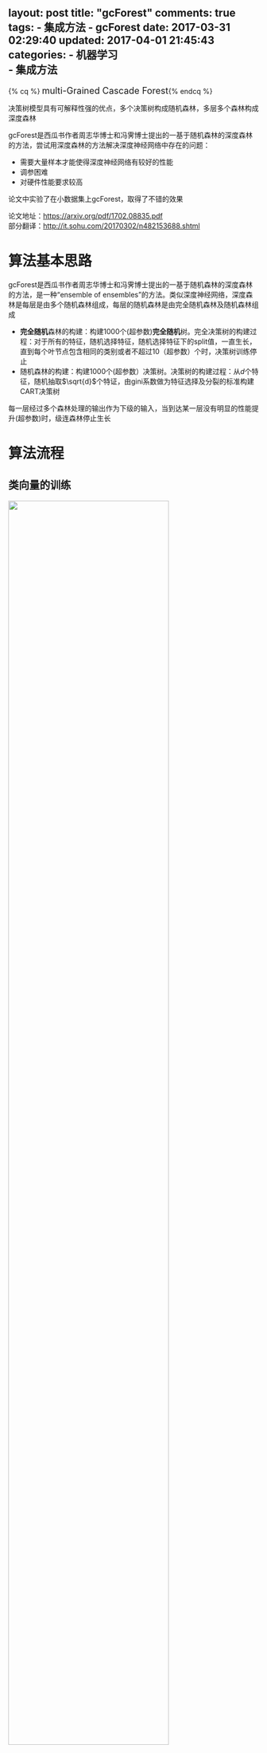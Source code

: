 layout: post
title: "gcForest"
comments: true
tags:
	- 集成方法
	- gcForest
date: 2017-03-31 02:29:40
updated: 2017-04-01 21:45:43
categories:
    - 机器学习  
    - 集成方法
---

{% cq %} <font size=4>multi-Grained Cascade Forest</font>{% endcq %}


决策树模型具有可解释性强的优点，多个决策树构成随机森林，多层多个森林构成深度森林  

gcForest是西瓜书作者周志华博士和冯霁博士提出的一基于随机森林的深度森林的方法，尝试用深度森林的方法解决深度神经网络中存在的问题： 

- 需要大量样本才能使得深度神经网络有较好的性能
- 调参困难
- 对硬件性能要求较高  

论文中实验了在小数据集上gcForest，取得了不错的效果  

论文地址：<https://arxiv.org/pdf/1702.08835.pdf>  
部分翻译：<http://it.sohu.com/20170302/n482153688.shtml>

<!-- more -->

# 算法基本思路  
gcForest是西瓜书作者周志华博士和冯霁博士提出的一基于随机森林的深度森林的方法，是一种“ensemble of ensembles”的方法。类似深度神经网络，深度森林是每层是由多个随机森林组成，每层的随机森林是由完全随机森林及随机森林组成  

>
- **完全随机**森林的构建：构建1000个(超参数)**完全随机**树。完全决策树的构建过程：对于所有的特征，随机选择特征，随机选择特征下的split值，一直生长，直到每个叶节点包含相同的类别或者不超过10（超参数）个时，决策树训练停止
- 随机森林的构建：构建1000个(超参数）决策树。决策树的构建过程：从$d$个特征，随机抽取$\sqrt{d}$个特证，由gini系数做为特征选择及分裂的标准构建CART决策树
 
每一层经过多个森林处理的输出作为下级的输入，当到达某一层没有明显的性能提升(超参数)时，级连森林停止生长

# 算法流程  
## 类向量的训练
<img src="/pic/ml/gcForest/gcForest_class_vector.png" width="80%" height="80%" style="margin: 0 auto">
<center>（[图1，类向量生成示意图](https://arxiv.org/pdf/1702.08835.pdf))</center>

图片说明：图中有两个小bug，第一个决策树"红圈"内的叶子节点少了一个"椭圆"，第三个决策树"红圈"内应该全为"正方形"

假设为k分类问题   
1，针对已经训练好的森林中的树时，记录每个叶子节点的样本类别，按类别统计叶子节点的权重得到k维向量，树模型的每个叶子节点都对应一个k维向量(带key的向量，如，label_1：0.5, label_2:0.3, lable_3=0.2)。 


2，给定一个样本经过树的运算到达叶子节点，对应一个k维向量，一个随机森林中对应1000个k维向量， 将1000个k维向量按照类别求平均，平均后的k维向量即为该样本在该森林上的类向量

## 级连森林训练  
<img src="/pic/ml/gcForest/gcForest_struct.png" width="80%" height="80%" style="margin: 0 auto">
<center>（[图2，级连森林模型示意图](https://arxiv.org/pdf/1702.08835.pdf))</center>

伪代码如下：
```python 
def model(input_data_list_list, label_list):
    """
    input_data_list_list: 训练样本列表
    label_list:  标签列表
    """

    i ＝ -1  ＃ 第i层级连森林 
    feture_list_list = []
	
    model_list_list = []
    feture_list_list[0] = input_data
    performance = 0 ＃ 初始化准确率
    while 1:
        i += 1
		
        modle_complete_rf_list, modle_rf_list <- 以feture_list[i]为特征， label_list为样本标签，并行训练完全随机森林和随机森林
        model_list_list[i] = [modle_complete_rf_list, modle_rf_list]
        
        # 统计该层的性能（如：正确率，准确率，召回率等）
        new_performance <- 根据各森林的每个树的叶子节点统计性能
			
        # 对比上层森林群的结果，对比上层性能增加是否达到阈值theta（阈值： 超参数）
        if new_performance - performance > theta:
            return model_list_list ＃ 输出模型
			
        # 更新性能统计
        performance = new_performance

```

## 级连森林预测  
伪代码如下：
```python
def fit(x, model_list_list):
    '''
    x：待预测样本
    model_list_list：级连森林模型，model_list_list[0]：列表，代表第0层的森林模型列表
    '''
    feture_list = x
	
    # 循环每层级连森林
    for model_list in model_list_list:
        class_vector_list <- 获得特征向量在m+n个森林上的m＋n个类向量
        feture_list <- 串行化类向量class_vector_list
	   
    result <- 按标签分组，分别求权重均值。找出最大平均值对应的类别即为预测结果
```
	

# 使用多粒度扫描做特征处理
- 多粒度扫描结构
<img src="/pic/ml/gcForest/gcForest_multi-grained-scanning.png" width="100%" height="100%" style="margin: 0 auto">
<center>（[图3，多粒度扫描示结构意图](https://arxiv.org/pdf/1702.08835.pdf))</center>
  
- 带多粒度扫描的级连森林结构
<img src="/pic/ml/gcForest/gcForest_struct-with-grained-scanning.png" width="100%" height="100%" style="margin: 0 auto">
<center>（[图4，带多粒度扫描的增强级连森林示结构意图](https://arxiv.org/pdf/1702.08835.pdf))</center>

- 描述：  
类似卷机神经网络的Pooling，深度森林也引入"滑动窗口"，替代pooling层的方法max-pooling, mean-pooling的计算方式为多个森林（完全随机森林和随机森林）后的类向量串行，具体过程大概如下：
每次滑动窗口选出来的特征经过随机森林和完全随机森林经过多个森林建模后得到类向量，串联类向量作为新的特征作为下一级的输入层
- 假设原始特征长度为m，滑动窗口长度为n(n < m)，滑动窗口个数：[n, m]即共有m-n+1个滑动窗口
- 可以并行接入不同窗口做Pooling操作

# 参考资料
[1] Deep Forest: Towards An Alternative to Deep Neural Networks，<https://arxiv.org/pdf/1702.08835.pdf> ，Zhi-Hua ZhouandJi Feng，2017.02.28  
[2] http://it.sohu.com/20170302/n482153688.shtml







